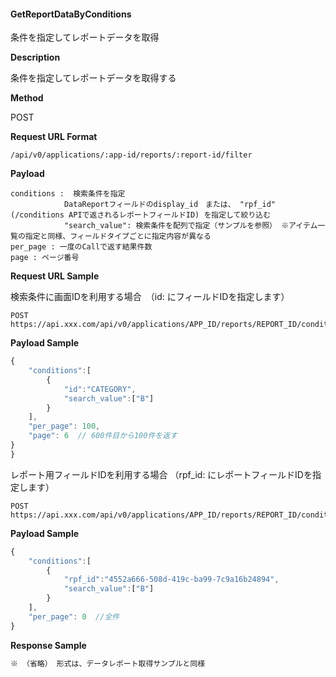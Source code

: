 
#### GetReportDataByConditions

条件を指定してレポートデータを取得

**Description**

条件を指定してレポートデータを取得する

**Method**

POST

**Request URL Format**

```text
/api/v0/applications/:app-id/reports/:report-id/filter
```

**Payload**

```text
conditions :  検索条件を指定
            DataReportフィールドのdisplay_id　または、 "rpf_id"(/conditions APIで返されるレポートフィールドID) を指定して絞り込む
            "search_value": 検索条件を配列で指定（サンプルを参照） ※アイテム一覧の指定と同様、フィールドタイプごとに指定内容が異なる
per_page : 一度のCallで返す結果件数
page : ページ番号
```

**Request URL Sample**


検索条件に画面IDを利用する場合　（id: にフィールドIDを指定します）
```text
POST https://api.xxx.com/api/v0/applications/APP_ID/reports/REPORT_ID/conditions
```
**Payload Sample**
```javascript
{
    "conditions":[
        {
            "id":"CATEGORY",
            "search_value":["B"]
        }
    ],
    "per_page": 100, 
    "page": 6  // 600件目から100件を返す
}
}
```

レポート用フィールドIDを利用する場合 （rpf_id: にレポートフィールドIDを指定します）
```text
POST https://api.xxx.com/api/v0/applications/APP_ID/reports/REPORT_ID/conditions
```
**Payload Sample**
```javascript
{
    "conditions":[
        {
            "rpf_id":"4552a666-508d-419c-ba99-7c9a16b24894",
            "search_value":["B"]
        }
    ],
    "per_page": 0  //全件
}
```

**Response Sample**

```javascript
※ （省略） 形式は、データレポート取得サンプルと同様
```

